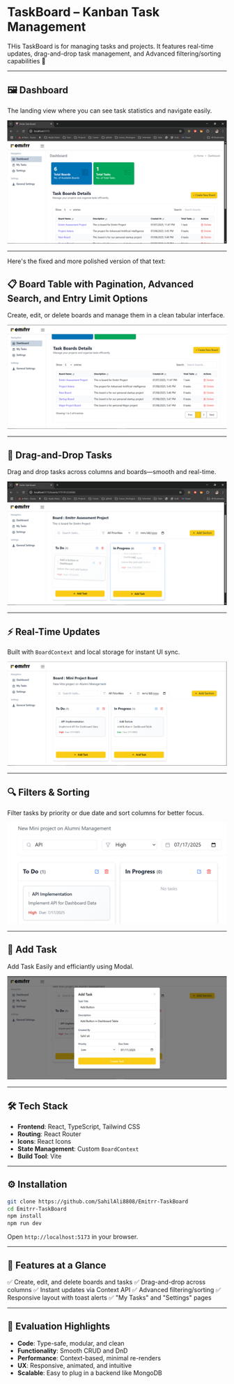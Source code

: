 # TaskBoard – Kanban Task Management

THis TaskBoard is for managing tasks and projects. It features real-time updates, drag-and-drop task management, and Advanced filtering/sorting capabilities 🎯

---

## 🖼️ Dashboard

The landing view where you can see task statistics and navigate easily.

![Dashboard](https://github.com/SahilAli8808/Emitrr-TaskBoard/blob/main/Screenshots/image.png)

---

Here's the fixed and more polished version of that text:

## 📋 Board Table with Pagination, Advanced Search, and Entry Limit Options

Create, edit, or delete boards and manage them in a clean tabular interface.

![Board Management](https://github.com/SahilAli8808/Emitrr-TaskBoard/blob/main/Screenshots/image2.png)

---

## 📌 Drag-and-Drop Tasks

Drag and drop tasks across columns and boards—smooth and real-time.

![Drag and Drop](https://github.com/SahilAli8808/Emitrr-TaskBoard/blob/main/Screenshots/image8.png)

---

## ⚡ Real-Time Updates

Built with `BoardContext` and local storage for instant UI sync.

![Real Time](https://github.com/SahilAli8808/Emitrr-TaskBoard/blob/main/Screenshots/image4.png)

---

## 🔍 Filters & Sorting

Filter tasks by priority or due date and sort columns for better focus.

![Filter and Sort](https://github.com/SahilAli8808/Emitrr-TaskBoard/blob/main/Screenshots/image6.png)

---

## 👤 Add Task 

Add Task Easily and efficiantly using Modal.

![My Tasks](https://github.com/SahilAli8808/Emitrr-TaskBoard/blob/main/Screenshots/image5.png)

---


## 🛠️ Tech Stack

* **Frontend**: React, TypeScript, Tailwind CSS
* **Routing**: React Router
* **Icons**: React Icons
* **State Management**: Custom `BoardContext`
* **Build Tool**: Vite

---

## ⚙️ Installation

```bash
git clone https://github.com/SahilAli8808/Emitrr-TaskBoard
cd Emitrr-TaskBoard
npm install
npm run dev
```

Open `http://localhost:5173` in your browser.

---

## 🎯 Features at a Glance

✅ Create, edit, and delete boards and tasks
✅ Drag-and-drop across columns
✅ Instant updates via Context API
✅ Advanced filtering/sorting
✅ Responsive layout with toast alerts
✅ "My Tasks" and "Settings" pages

---

## 🧪 Evaluation Highlights

* **Code**: Type-safe, modular, and clean
* **Functionality**: Smooth CRUD and DnD
* **Performance**: Context-based, minimal re-renders
* **UX**: Responsive, animated, and intuitive
* **Scalable**: Easy to plug in a backend like MongoDB


